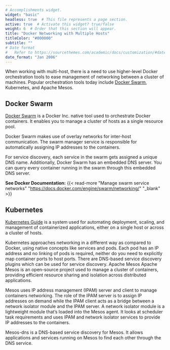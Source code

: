 ```yaml
---
# Accomplishments widget.
widget: "basic"  
headless: true  # This file represents a page section.
active: true  # Activate this widget? true/false
weight: 6  # Order that this section will appear.
title: "Docker Networking with Multiple Hosts"
titleColor: "#000000"
subtitle: ""
# Date format
#   Refer to https://sourcethemes.com/academic/docs/customization/#date-format
date_format: "Jan 2006"
---
```

When working with multi-host, there is a need to use higher-level Docker orchestration tools to ease management of networking between a cluster of machines. Popular orchestration tools today include [Docker Swarm](/display/containers/Docker+Swarm+101), Kubernetes, and Apache Mesos.

## Docker Swarm

[Docker Swarm](/display/containers/Docker+Swarm+101) is a Docker Inc. native tool used to orchestrate Docker containers. It enables you to manage a cluster of hosts as a single resource pool.

Docker Swarm makes use of overlay networks for inter-host communication. The swarm manager service is responsible for automatically assigning IP addresses to the containers.

For service discovery, each service in the swarm gets assigned a unique DNS name. Additionally, Docker Swarm has an embedded DNS server. You can query every container running in the swarm through this embedded DNS server.

**See Docker Documentation:** {{< read-more "Manage swarm service networks" "https://docs.docker.com/engine/swarm/networking/" "_blank" >}}

## Kubernetes

[Kubernetes Guide](/display/containers/Kubernetes+Guide) is a system used for automating deployment, scaling, and management of containerized applications, either on a single host or across a cluster of hosts.

Kubernetes approaches networking in a different way as compared to Docker, using native concepts like services and pods. Each pod has an IP address and no linking of pods is required, neither do you need to explicitly map container ports to host ports. There are DNS-based service discovery plugins which can be used for service discovery.
Apache Mesos
Apache Mesos is an open-source project used to manage a cluster of containers, providing efficient resource sharing and isolation across distributed applications.

Mesos uses IP address management (IPAM) server and client to manage containers networking. The role of the IPAM server is to assign IP addresses on demand while the IPAM client acts as a bridge between a network isolator module and the IPAM server. A network isolator module is a lightweight module that’s loaded into the Mesos agent. It looks at scheduler task requirements and uses IPAM and network isolator services to provide IP addresses to the containers.

Mesos-dns is a DNS-based service discovery for Mesos. It allows applications and services running on Mesos to find each other through the DNS service.